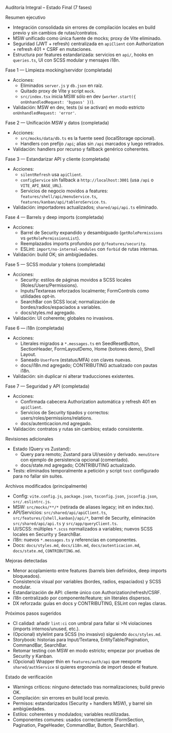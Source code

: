 Auditoría Integral – Estado Final (7 fases)

Resumen ejecutivo
- Integración consolidada sin errores de compilación locales en build previo y sin cambios de rutas/contratos.
- MSW unificado como única fuente de mocks; proxy de Vite eliminado.
- Seguridad (JWT + refresh) centralizada en `apiClient` con Authorization + refresh 401 + CSRF en mutaciones.
- Estructura por features estandarizada: servicios en `api/`, hooks en `queries.ts`, UI con SCSS modular y mensajes i18n.

Fase 1 — Limpieza mocking/servidor (completada)
- Acciones:
  - Eliminados `server.js` y `db.json` en raíz.
  - Quitado proxy de Vite y script `mock`.
  - `src/index.tsx` inicia MSW sólo en dev (`worker.start({ onUnhandledRequest: 'bypass' })`).
- Validación: MSW en dev, tests (si se activan) en modo estricto `onUnhandledRequest: 'error'`.

Fase 2 — Unificación MSW y datos (completada)
- Acciones:
  - `src/mocks/data/db.ts` es la fuente seed (localStorage opcional).
  - Handlers con prefijo `/api`; alias sin `/api` marcados y luego retirados.
- Validación: handlers por recurso y fallback genérico coherentes.

Fase 3 — Estandarizar API y cliente (completada)
- Acciones:
  - `silentRefresh` usa `apiClient`.
  - `configService` sin fallback a `http://localhost:3001` (usa `/api` o `VITE_API_BASE_URL`).
  - Servicios de negocio movidos a features: `features/shell/api/menuService.ts`, `features/kanban/api/tableroService.ts`.
- Validación: importadores actualizados; `shared/api/api.ts` eliminado.

Fase 4 — Barrels y deep imports (completada)
- Acciones:
  - Barrel de Security expandido y desambiguado (`getRolePermissions` vs `getRolePermissionsList`).
  - Reemplazados imports profundos por `@/features/security`.
  - ESLint: `import/no-internal-modules` con `forbid` de rutas internas.
- Validación: build OK; sin ambigüedades.

Fase 5 — SCSS modular y tokens (completada)
- Acciones:
  - Security: estilos de páginas movidos a SCSS locales (Roles/Users/Permissions).
  - Inputs/Textareas reforzados localmente; FormControls como utilidades opt‑in.
  - SearchBar con SCSS local; normalización de bordes/radios/espaciados a variables.
  - docs/styles.md agregado.
- Validación: UI coherente; globales no invasivos.

Fase 6 — i18n (completada)
- Acciones:
  - Literales migrados a `*.messages.ts` en SeedResetButton, SectionHeader, FormLayoutDemo, Home (botones demo), Shell Layout.
  - Saneado `UserForm` (estatus/MFA) con claves nuevas.
  - docs/i18n.md agregado; CONTRIBUTING actualizado con pautas i18n.
- Validación: sin duplicar ni alterar traducciones existentes.

Fase 7 — Seguridad y API (completada)
- Acciones:
  - Confirmada cabecera Authorization automática y refresh 401 en `apiClient`.
  - Servicios de Security tipados y correctos: users/roles/permissions/relations.
  - docs/autenticacion.md agregado.
- Validación: contratos y rutas sin cambios; estado consistente.

Revisiones adicionales
- Estado (Query vs Zustand):
  - Query para remoto; Zustand para UI/sesión y derivado. `menuStore` con ejemplo de persistencia opcional (comentado).
  - docs/state.md agregado; CONTRIBUTING actualizado.
- Tests: eliminados temporalmente a petición y script `test` configurado para no fallar sin suites.

Archivos modificados (principalmente)
- Config: `vite.config.js`, `package.json`, `tsconfig.json`, `jsconfig.json`, `src/.eslintrc.js`.
- MSW: `src/mocks/**/*` (retirada de aliases legacy; init en index.tsx).
- API/Servicios: `src/shared/api/apiClient.ts`, `src/features/{shell,kanban}/api/*`, barrel de Security, eliminación `src/shared/api/api.ts` y `src/app/queryClient.ts`.
- UI/SCSS: múltiples `*.scss` normalizados a variables; nuevos SCSS locales en Security y SearchBar.
- i18n: nuevos `*.messages.ts` y referencias en componentes.
- Docs: `docs/styles.md`, `docs/i18n.md`, `docs/autenticacion.md`, `docs/state.md`, `CONTRIBUTING.md`.

Mejoras detectadas
- Menor acoplamiento entre features (barrels bien definidos, deep imports bloqueados).
- Consistencia visual por variables (bordes, radios, espaciados) y SCSS modular.
- Estandarización de API: cliente único con Authorization/refresh/CSRF.
- i18n centralizado por componente/feature; sin literales dispersos.
- DX reforzada: guías en docs y CONTRIBUTING, ESLint con reglas claras.

Próximos pasos sugeridos
- CI calidad: añadir `lint:ci` con umbral para fallar si >N violaciones (imports internos/unused, etc.).
- (Opcional) stylelint para SCSS (no invasivo) siguiendo `docs/styles.md`.
- Storybook: historias para Input/Textarea, EntityTable/Pagination, CommandBar, SearchBar.
- Retomar testing con MSW en modo estricto; empezar por pruebas de Security y Kanban.
- (Opcional) Wrapper thin en `features/auth/api` que reexporte `shared/authService` si quieres ergonomía de import desde el feature.

Estado de verificación
- Warnings críticos: ninguno detectado tras normalizaciones; build previo OK.
- Compilación: sin errores en build local previo.
- Permisos: estandarizados (Security + handlers MSW), y barrel sin ambigüedades.
- Estilos: coherentes y modulados; variables reutilizadas.
- Componentes comunes: usados correctamente (FormSection, Pagination, PageHeader, CommandBar, Button, SearchBar).

